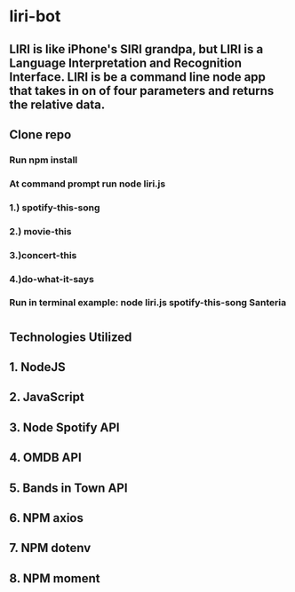 # liri-bot
## LIRI is like iPhone's SIRI grandpa, but LIRI is a Language Interpretation and Recognition Interface. LIRI is be a command line node app that takes in on of four parameters and returns the relative data.


## Clone repo
### Run npm install
### At command prompt run node liri.js <pass in an instructions below>

### 1.) spotify-this-song
### 2.) movie-this
### 3.)concert-this
### 4.)do-what-it-says

### Run in terminal example: node liri.js spotify-this-song Santeria 

#

## Technologies Utilized
## 1. NodeJS
## 2. JavaScript
## 3. Node Spotify API
## 4. OMDB API
## 5. Bands in Town API
## 6. NPM axios
## 7. NPM dotenv
## 8. NPM moment
